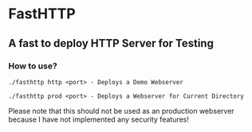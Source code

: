 # FastHTTP
## A fast to deploy HTTP Server for Testing
### How to use?
`./fasthttp http <port> - Deploys a Demo Webserver`

`./fasthttp prod <port> - Deploys a Webserver for Current Directory`

Please note that this should not be used as an production webserver because I have not implemented any security features!
